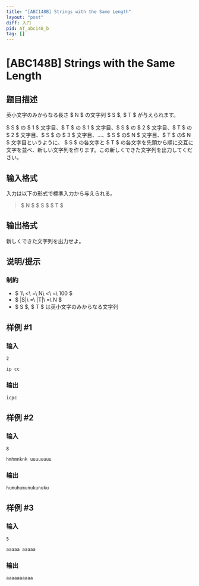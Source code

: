 ```yaml
---
title: "[ABC148B] Strings with the Same Length"
layout: "post"
diff: 入门
pid: AT_abc148_b
tag: []
---
```


# [ABC148B] Strings with the Same Length

## 题目描述

[problemUrl]: https://atcoder.jp/contests/abc148/tasks/abc148_b

英小文字のみからなる長さ $ N $ の文字列 $ S $, $ T $ が与えられます。

$ S $ の $ 1 $ 文字目、$ T $ の $ 1 $ 文字目、$ S $ の $ 2 $ 文字目、$ T $ の$ 2 $ 文字目、$ S $ の $ 3 $ 文字目、...、$ S $ の$ N $ 文字目、$ T $ の$ N $ 文字目というように、 $ S $ の各文字と $ T $ の各文字を先頭から順に交互に文字を並べ、新しい文字列を作ります。この新しくできた文字列を出力してください。

## 输入格式

入力は以下の形式で標準入力から与えられる。

> $ N $ $ S $ $ T $

## 输出格式

新しくできた文字列を出力せよ。

## 说明/提示

### 制約

- $ 1\ <\ =\ N\ <\ =\ 100 $
- $ |S|\ =\ |T|\ =\ N $
- $ S $, $ T $ は英小文字のみからなる文字列

## 样例 #1

### 输入

```
2
ip cc
```

### 输出

```
icpc
```

## 样例 #2

### 输入

```
8
hmhmnknk uuuuuuuu
```

### 输出

```
humuhumunukunuku
```

## 样例 #3

### 输入

```
5
aaaaa aaaaa
```

### 输出

```
aaaaaaaaaa
```

